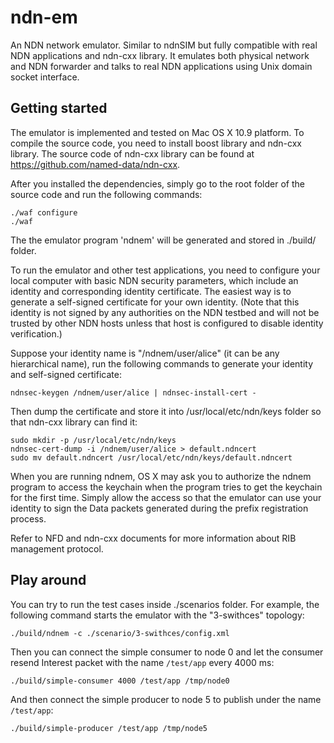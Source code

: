ndn-em
======

An NDN network emulator. Similar to ndnSIM but fully compatible with real NDN applications and ndn-cxx library. It emulates both physical network and NDN forwarder and talks to real NDN applications using Unix domain socket interface.


Getting started
---------------

The emulator is implemented and tested on Mac OS X 10.9 platform. To compile the source code, you need to install boost library and ndn-cxx library. The source code of ndn-cxx library can be found at https://github.com/named-data/ndn-cxx.

After you installed the dependencies, simply go to the root folder of the source code and run the following commands:

    ./waf configure
    ./waf

The the emulator program 'ndnem' will be generated and stored in ./build/ folder.

To run the emulator and other test applications, you need to configure your local computer with basic NDN security parameters, which include an identity and corresponding identity certificate. The easiest way is to generate a self-signed certificate for your own identity. (Note that this identity is not signed by any authorities on the NDN testbed and will not be trusted by other NDN hosts unless that host is configured to disable identity verification.)

Suppose your identity name is "/ndnem/user/alice" (it can be any hierarchical name), run the following commands to generate your identity and self-signed certificate:

    ndnsec-keygen /ndnem/user/alice | ndnsec-install-cert -

Then dump the certificate and store it into /usr/local/etc/ndn/keys folder so that ndn-cxx library can find it:

    sudo mkdir -p /usr/local/etc/ndn/keys
    ndnsec-cert-dump -i /ndnem/user/alice > default.ndncert
    sudo mv default.ndncert /usr/local/etc/ndn/keys/default.ndncert

When you are running ndnem, OS X may ask you to authorize the ndnem program to access the keychain when the program tries to get the keychain for the first time. Simply allow the access so that the emulator can use your identity to sign the Data packets generated during the prefix registration process.

Refer to NFD and ndn-cxx documents for more information about RIB management protocol.

Play around
-----------

You can try to run the test cases inside ./scenarios folder. For example, the following command starts the emulator with the "3-swithces" topology:

    ./build/ndnem -c ./scenario/3-swithces/config.xml

Then you can connect the simple consumer to node 0 and let the consumer resend Interest packet with the name `/test/app` every 4000 ms:

    ./build/simple-consumer 4000 /test/app /tmp/node0

And then connect the simple producer to node 5 to publish under the name `/test/app`:

    ./build/simple-producer /test/app /tmp/node5
